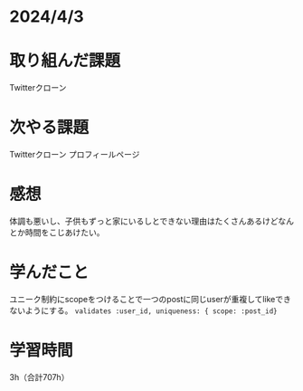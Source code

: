 # 2024/4/3
# 取り組んだ課題
Twitterクローン

# 次やる課題
Twitterクローン プロフィールページ

# 感想
体調も悪いし、子供もずっと家にいるしとできない理由はたくさんあるけどなんとか時間をこじあけたい。

# 学んだこと
ユニーク制約にscopeをつけることで一つのpostに同じuserが重複してlikeできないようにする。
`validates :user_id, uniqueness: { scope: :post_id} `

# 学習時間
3h（合計707h）
